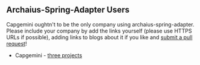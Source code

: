 ## Archaius-Spring-Adapter Users

Capgemini oughtn't to be the only company using archaius-spring-adapter. 
Please include your company by add the links yourself (please use HTTPS
URLs if possible), adding links to blogs about it if you like and 
[submit a pull request][1]!

* Capgemini - [three projects][2]

[1]: https://github.com/Capgemini/archaius-spring-adapter/blob/master/README.md#getting-involved
[2]: http://capgemini.github.io/architecture/microservices-reality-check/
